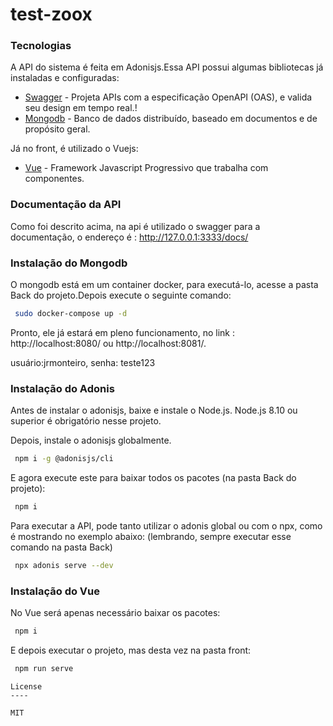 # test-zoox

### Tecnologias

A API do sistema é feita em Adonisjs.Essa API possui algumas bibliotecas já instaladas e configuradas:

*  [Swagger](https://swagger.io/ "Swagger") - Projeta APIs com a especificação OpenAPI (OAS), e valida seu design em tempo real.!
* [Mongodb](https://www.mongodb.com/ "Mongodb") - Banco de dados distribuído, baseado em documentos e de propósito geral.

Já no front, é utilizado o Vuejs:
* [Vue](https://br.vuejs.org/ "Vue") - Framework  Javascript Progressivo que trabalha com componentes.
### Documentação da API
Como foi descrito acima, na api é utilizado o swagger para a documentação, o endereço é : http://127.0.0.1:3333/docs/
### Instalação do Mongodb

O mongodb está em um container docker, para executá-lo, acesse a pasta Back do projeto.Depois execute o seguinte comando:
```sh
 sudo docker-compose up -d
```
Pronto, ele já estará em pleno funcionamento, no link : http://localhost:8080/ ou http://localhost:8081/.

usuário:jrmonteiro,
senha: teste123

### Instalação do Adonis

Antes de instalar o adonisjs, baixe e instale o Node.js. Node.js 8.10 ou superior é obrigatório nesse projeto.

Depois, instale o adonisjs globalmente.

```sh
 npm i -g @adonisjs/cli
```
E agora execute este para baixar todos os pacotes (na pasta Back do projeto):
```sh
 npm i
```
Para executar a API, pode tanto utilizar o adonis global ou com o npx, como é mostrando no exemplo abaixo: (lembrando, sempre executar esse comando na pasta Back)
```sh
 npx adonis serve --dev 
```
### Instalação do Vue

No Vue será apenas necessário baixar os pacotes:
```sh
 npm i
```
E depois executar o projeto, mas desta vez na pasta front:
```sh
 npm run serve
```
```
License
----

MIT
